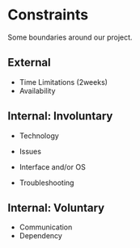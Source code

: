 # Constraints

Some boundaries around our project.

## External

- Time Limitations (2weeks)
- Availability

## Internal: Involuntary

- Technology

- Issues

- Interface and/or OS

- Troubleshooting

## Internal: Voluntary

- Communication
- Dependency
